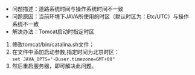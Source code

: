 * 问题描述：道路系统时间与操作系统时间不一致  
* 问题原因：当前环境下JAVA所使用的时区（默认时区为：Etc/UTC）与操作系统不一致  
* 解决办法：Tomcat启动时指定时区
 1. 修改tomcat/bin/catalina.sh文件；
 2. 在文件中添加启动参数,指定时间为北京时区：   
    <code>set JAVA_OPTS="-Duser.timezone=GMT+08"</code>
 3. 然后重启服务器，即可解决此问题。